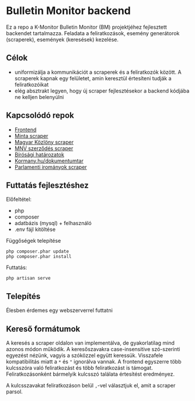 # Bulletin Monitor backend

Ez a repo a K-Monitor Bulletin Monitor (BM) projektjéhez fejlesztett backendet tartalmazza. Feladata a feliratkozások, esemény generátorok (scraperek),
események (keresések) kezelése.

## Célok

- uniformizálja a kommunikációt a scraperek és a feliratkozók között. A scraperek kapnak egy felületet, amin keresztül értesíteni tudják a feliratkozóikat
- elég absztrakt legyen, hogy új scraper fejlesztésekor a backend kódjába ne kelljen belenyúlni

## Kapcsolódó repok

- [Frontend](https://github.com/Code-for-Hungary/bmm-frontend)
- [Minta scraper](https://github.com/Code-for-Hungary/bmm-protoscraper)
- [Magyar Közlöny scraper](https://github.com/Code-for-Hungary/bmm-kozlonyscraper)
- [MNV szerződés scraper](https://github.com/Code-for-Hungary/bmm-mnvcontractscraper)
- [Bírósági határozatok](https://github.com/Code-for-Hungary/bmm-birosagscraper)
- [Kormany.hu/dokumentumtar](https://github.com/Code-for-Hungary/bmm-kormanyscraper)
- [Parlamenti irományok scraper](https://github.com/Code-for-Hungary/bmm-parlamentscraper)

## Futtatás fejlesztéshez

Előfeltétel:
- php
- composer
- adatbázis (mysql) + felhasználó
- .env fájl kitöltése

Függőségek telepítése
```
php composer.phar update
php composer.phar install
```

Futtatás:
```
php artisan serve
```

## Telepítés

Élesben érdemes egy webszerverrel futtatni

## Kereső formátumok

A keresés a scraper oldalon van implementálva, de gyakorlatilag mind azonos módon működik. A keresőszavakra case-insensitive szó-szerinti egyezést nézünk, vagyis a szóközzel együtt keressük. Visszafele kompatibilitás miatt a `*` és `"` ignorálva vannak. A frontend egyszerre több kulcsszóra való feliratkozást és több feliratkozást is támogat. Feliratkozásonként bármelyik kulcsszó találata értesítést eredményez.

A kulcsszavakat feliratkozáson belül `,`-vel választjuk el, amit a scraper parsol.
